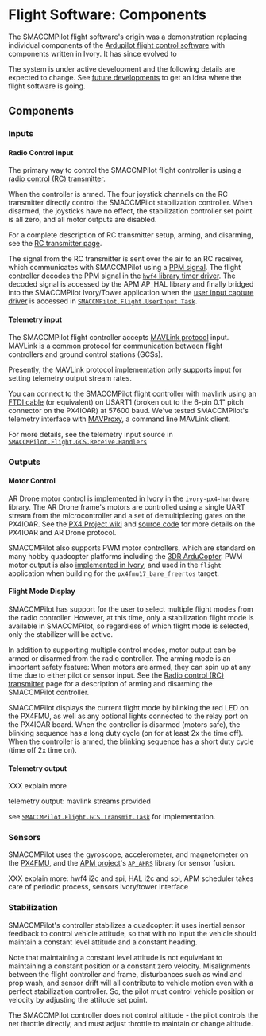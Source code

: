 # Flight Software: Components

The SMACCMPilot flight software's origin was a demonstration replacing individual
components of the [Ardupilot flight control software][apm] with components written in
Ivory. It has since evolved to

The system is under active development and the following details are expected to
change. See [future developments][] to get an idea where the flight software is
going.

[apm]: flight-apm.html
[future developments]: flight-future.html

## Components


### Inputs


#### Radio Control input
The primary way to control the SMACCMPilot flight controller is using a [radio
control (RC) transmitter][hardware-rc].

[hardware-rc]: ../hardware/rc-controller.html

When the controller is armed. The four joystick channels on the RC transmitter
directly control the SMACCMPilot stabilization controller. When disarmed, the
joysticks have no effect, the stabilization controller set point is all zero,
and all motor outputs are disabled.

For a complete description of RC transmitter setup, arming, and disarming,
see the [RC transmitter page][hardware-rc].

The signal from the RC transmitter is sent over the air to an RC receiver, which
communicates with SMACCMPilot using a [PPM signal][ppm-signal]. The flight
controller decodes the PPM signal in the [`hwf4` library timer
driver][hwf4-timer]. The decoded signal is accessed by the APM AP\_HAL library
and finally bridged into the SMACCMPilot Ivory/Tower application when the [user
input capture driver][userinput-c] is accessed in
[`SMACCMPilot.Flight.UserInput.Task`][userinput-ivory].


[ppm-signal]: http://skymixer.net/electronics/84-rc-receivers/78-rc-ppm-signal
[hwf4-timer]: http://github.com/GaloisInc/smaccmpilot-stm32f4/blob/master/src/bsp/hwf4/include/hwf4/timer.h
[userinput-c]: http://github.com/GaloisInc/smaccmpilot-stm32f4/blob/master/src/apwrapper/include/apwrapper/userinput_capture.h 
[userinput-ivory]: http://github.com/GaloisInc/smaccmpilot-stm32f4/blob/master/src/flight/SMACCMPilot/Flight/UserInput/Task.hs

#### Telemetry input

The SMACCMPilot flight controller accepts [MAVLink protocol][mavlink] input.
MAVLink is a common protocol for communication between flight controllers and
ground control stations (GCSs).

Presently, the MAVLink protocol implementation only supports input for setting
telemetry output stream rates.

You can connect to the SMACCMPilot flight controller with mavlink using an [FTDI
cable][ftdi-cable] (or equivalent) on USART1 (broken out to the  6-pin 0.1"
pitch connector on the PX4IOAR) at 57600 baud. We've tested SMACCMPilot's
telemetry interface with [MAVProxy][], a command line MAVLink client.

For more details, see the telemetry input source in
[`SMACCMPilot.Flight.GCS.Receive.Handlers`][rx-handlers]

[rx-handlers]: http://github.com/GaloisInc/smaccmpilot-stm32f4/blob/master/src/flight/SMACCMPilot/Flight/GCS/Receive/Handlers.hs

### Outputs

#### Motor Control

AR Drone motor control is [implemented in Ivory][ioar-impl] in the
`ivory-px4-hardware` library.  The AR Drone frame's motors are controlled using
a single UART stream from the microcontroller and a set of demultiplexing gates
on the PX4IOAR. See the [PX4 Project wiki][px4-ardrone-wiki] and [source
code][px4-ardrone-src] for more details on the PX4IOAR and AR Drone protocol.

[ioar-impl]: http://github.com/GaloisInc/smaccmpilot-stm32f4/blob/master/src/ivory-px4-hw/SMACCMPilot/Hardware/PX4IOAR/MotorControl.hs
[px4-ardrone-src]: http://github.com/PX4/Firmware/blob/master/src/drivers/ardrone_interface/ardrone_motor_control.c 
[px4-ardrone-wiki]: http://pixhawk.ethz.ch/px4/airframes/ar_drone

SMACCMPilot also supports PWM motor controllers, which are standard on many
hobby quadcopter platforms including the [3DR ArduCopter][3dr-arducopter]. PWM
motor output is also [implemented in Ivory][pwm-impl], and used in the `flight`
application when building for the `px4fmu17_bare_freertos` target.

[pwm-impl]: http://github.com/GaloisInc/smaccmpilot-stm32f4/blob/master/src/ivory-px4-hw/SMACCMPilot/Hardware/PX4IOAR/MotorControl.hs]
[3dr-arducopter]: http://store.3drobotics.com/products/3dr-arducopter-quad-c-frame-kit-1

#### Flight Mode Display

SMACCMPilot has support for the user to select multiple flight modes from the
radio controller. However, at this time, only a stabilization flight mode is
available in SMACCMPilot, so regardless of which flight mode is selected, only
the stabilizer will be active.

In addition to supporting multiple control modes, motor output can be armed or
disarmed from the radio controller. The arming mode is an important safety
feature: When motors are armed, they can spin up at any time due to either pilot
or sensor input. See the [Radio control (RC) transmitter][hardware-rc] page for
a description of arming and disarming the SMACCMPilot controller.

SMACCMPilot displays the current flight mode by blinking the red LED on the
PX4FMU, as well as any optional lights connected to the relay port on the
PX4IOAR board. When the controller is disarmed (motors safe), the blinking
sequence has a long duty cycle (on for at least 2x the time off). When the
controller is armed, the blinking sequence has a short duty cycle (time off 2x
time on).

#### Telemetry output

XXX explain more

telemetry output: mavlink streams provided

see [`SMACCMPilot.Flight.GCS.Transmit.Task`][tx-task] for implementation.

[tx-task]: http://github.com/GaloisInc/smaccmpilot-stm32f4/blob/master/src/flight/SMACCMPilot/Flight/GCS/Transmit/Task.hs

[mavlink]: http://qgroundcontrol.org/mavlink/start
[ftdi-cable]: http://www.sparkfun.com/products/9718
[MAVProxy]: http://qgroundcontrol.org/mavlink/mavproxy_startpage

### Sensors

SMACCMPilot uses the gyroscope, accelerometer, and magnetometer on the
[PX4FMU][px4fmu], and the [APM project][apm]'s  [`AP_AHRS`][ap-ahrs] library
for sensor fusion.

XXX explain more: hwf4 i2c and spi, HAL i2c and spi, APM scheduler takes care
of periodic process, sensors ivory/tower interface

[ap-ahrs]: http://github.com/GaloisInc/ardupilot/tree/master/libraries/AP_AHRS
[px4fmu]: ../hardware/flightcontroller.html

### Stabilization

SMACCMPilot's controller stabilizes a quadcopter: it uses inertial sensor
feedback to control vehicle attitude, so that with no input the vehicle should
maintain a constant level attitude and a constant heading.

Note that maintaining a constant level attitude is not equivelant to maintaining
a constant position or a constant zero velocity. Misalignments between the
flight controller and frame, disturbances such as wind and prop wash, and sensor
drift will all contribute to vehicle motion even with a perfect stabilization
controller. So, the pilot must control vehicle position or velocity by adjusting
the attitude set point.

The SMACCMPilot controller does not control altitude - the pilot controls the
net throttle directly, and must adjust throttle to maintain or change altitude.


